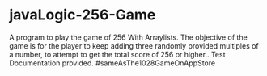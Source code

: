 # javaLogic-256-Game
A program to play the game of 256 With Arraylists.
The objective of the game is for the player to keep adding three randomly provided multiples of a number, to attempt to get the total score of 256 or higher..
Test Documentation provided.
#sameAsThe1028GameOnAppStore
